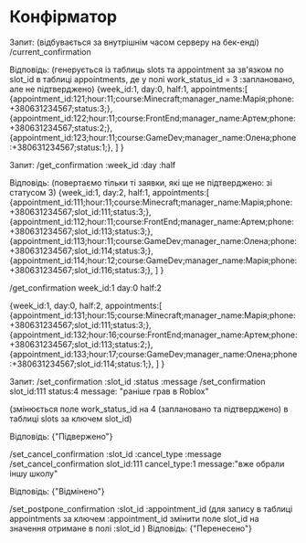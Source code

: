 # Конфірматор
Запит:
(відбувається за внутрішнім часом серверу на бек-енді)
/current_confirmation

Відповідь:
(генерується із таблиць slots та appointment за зв'язком по slot_id в таблиці appointments, де у полі work_status_id = 3 :заплановано, але не підтверджено)
{week_id:1,
day:0,
half:1,
appointments:[
    {appointment_id:121;hour:11;course:Minecraft;manager_name:Марія;phone:+380631234567;status:3;},
    {appointment_id:122;hour:11;course:FrontEnd;manager_name:Артем;phone:+380631234567;status:2;},
    {appointment_id:123;hour:11;course:GameDev;manager_name:Олена;phone:+380631234567;status:1;},
]
}

Запит:
/get_confirmation :week_id :day :half


Відповідь:
(повертаємо тільки ті заявки, які ще не підтверджено: зі статусом 3)
{week_id:1,
day:2,
half:1,
appointments:[
    {appointment_id:111;hour:11;course:Minecraft;manager_name:Марія;phone:+380631234567;slot_id:111;status:3;},
    {appointment_id:112;hour:11;course:FrontEnd;manager_name:Артем;phone:+380631234567;slot_id:113;status:3;},
    {appointment_id:113;hour:11;course:GameDev;manager_name:Олена;phone:+380631234567;slot_id:114;status:3;},
    {appointment_id:114;hour:12;course:GameDev;manager_name:Марія;phone:+380631234567;slot_id:116;status:3;},
]
}

/get_confirmation week_id:1 day:0 half:2


{week_id:1,
day:0,
half:2,
appointments:[
    {appointment_id:131;hour:15;course:Minecraft;manager_name:Марія;phone:+380631234567;slot_id:111;status:3;},
    {appointment_id:132;hour:16;course:FrontEnd;manager_name:Артем;phone:+380631234567;slot_id:113;status:2;},
    {appointment_id:133;hour:17;course:GameDev;manager_name:Олена;phone:+380631234567;slot_id:114;status:1;},
]
}

Запит:
/set_confirmation :slot_id :status :message
/set_confirmation slot_id:111 status:4 message: "раніше грав в Roblox"

(змінюється поле work_status_id на 4 (заплановано та підтверджено) в таблиці slots за ключем slot_id)

Відповідь:
{"Підвержено"}

/set_cancel_confirmation :slot_id :cancel_type :message
/set_cancel_confirmation slot_id:111 cancel_type:1 message:"вже обрали іншу школу"

Відповідь:
{"Відмінено"}

/set_postpone_confirmation :slot_id :appointment_id
(для запису в таблиці appointments за ключем :appointment_id змінити поле slot_id на значення отримане в полі :slot_id )
Відповідь:
{"Перенесено"}


